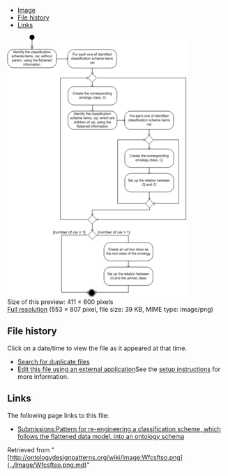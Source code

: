 * [Image](../Image/Wfcsftso.png.md#file)
* [File history](../Image/Wfcsftso.png.md#filehistory)
* [Links](../Image/Wfcsftso.png.md#filelinks)

[![Image:Wfcsftso.png](../images/thumb/4/47/Wfcsftso.png/411px-Wfcsftso.png)](../images/4/47/Wfcsftso.png)  
Size of this preview: 411 × 600 pixels  
[Full resolution](../images/4/47/Wfcsftso.png)‎ (553 × 807 pixel, file size: 39 KB, MIME type: image/png)

## File history

Click on a date/time to view the file as it appeared at that time.



  
* [Search for duplicate files](http://ontologydesignpatterns.org/wiki/Special:FileDuplicateSearch/Wfcsftso.png "Special:FileDuplicateSearch/Wfcsftso.png")
* [Edit this file using an external application](http://ontologydesignpatterns.org/wiki/index.php?title=Image:Wfcsftso.png&action=edit&externaledit=true&mode=file "Image:Wfcsftso.png")See the [setup instructions](http://www.mediawiki.org/wiki/Manual:External_editors "http://www.mediawiki.org/wiki/Manual:External_editors") for more information.

## Links



The following page links to this file:


* [Submissions:Pattern for re-engineering a classification scheme, which follows the flattened data model, into an ontology schema](../Submissions/Pattern_for_re-engineering_a_classification_scheme,_which_follows_the_flattened_data_model,_into_an_ontology_schema.md "Submissions:Pattern for re-engineering a classification scheme, which follows the flattened data model, into an ontology schema")


Retrieved from "[http://ontologydesignpatterns.org/wiki/Image:Wfcsftso.png](../Image/Wfcsftso.png.md)"